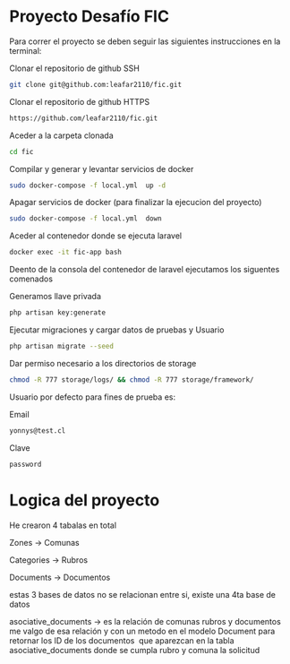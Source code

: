 # Proyecto Desafío FIC 

Para correr el proyecto se deben seguir las siguientes instrucciones en la terminal:




Clonar el repositorio de github SSH
```sh
git clone git@github.com:leafar2110/fic.git
```
Clonar el repositorio de github HTTPS
```sh
https://github.com/leafar2110/fic.git
```
Aceder a la carpeta clonada 
```sh
cd fic
```
Compilar y generar y levantar servicios de docker 
```sh
sudo docker-compose -f local.yml  up -d 
```

Apagar servicios de docker (para finalizar la ejecucion del proyecto)
```sh
sudo docker-compose -f local.yml  down
```

Aceder al contenedor donde se ejecuta laravel
```sh
docker exec -it fic-app bash
```

Deento de la consola del contenedor de laravel ejecutamos los siguentes comenados

Generamos llave privada 
```sh
php artisan key:generate
```

Ejecutar migraciones y cargar datos de pruebas y Usuario
```sh
php artisan migrate --seed
```

Dar permiso necesario a los directorios de storage
```sh
chmod -R 777 storage/logs/ && chmod -R 777 storage/framework/
```

Usuario por defecto para fines de prueba es: 

Email
```sh
yonnys@test.cl
```
Clave
```sh
password
```

# Logica del proyecto

He crearon 4 tabalas en total 

Zones -> Comunas

Categories -> Rubros

Documents -> Documentos

estas 3 bases de datos no se relacionan entre si, existe una 4ta base de datos 

asociative_documents -> es la relación de comunas rubros y documentos me valgo de esa relación y con un metodo en el modelo Document para retornar los ID de los documentos  que aparezcan en la tabla asociative_documents donde se cumpla rubro y comuna la solicitud
